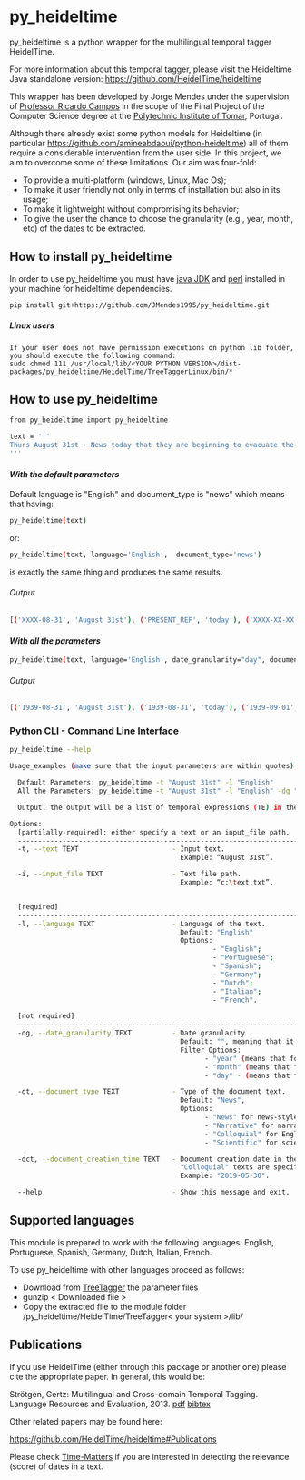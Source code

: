 # py_heideltime
py_heideltime is a python wrapper for the multilingual temporal tagger HeidelTime.

For more information about this temporal tagger, please visit the Heideltime Java standalone version: https://github.com/HeidelTime/heideltime

This wrapper has been developed by Jorge Mendes under the supervision of [Professor Ricardo Campos](http://www.ccc.ipt.pt/~ricardo/) in the scope of the Final Project of the Computer Science degree at the [Polytechnic Institute of Tomar](http://portal2.ipt.pt/), Portugal.

Although there already exist some python models for Heideltime (in particular https://github.com/amineabdaoui/python-heideltime) all of them require a considerable intervention from the user side. In this project, we aim to overcome some of these limitations. Our aim was four-fold:

 - To provide a multi-platform (windows, Linux, Mac Os);
 - To make it user friendly not only in terms of installation but also in its usage;
 - To make it lightweight without compromising its behavior;
 - To give the user the chance to choose the granularity (e.g., year, month, etc) of the dates to be extracted.

## How to install py_heideltime
In order to use py_heideltime you must have [java JDK](https://www.oracle.com/technetwork/java/javase/downloads/index.html) and [perl](https://www.perl.org/get.html) installed in your machine for heideltime dependencies.
```bash
pip install git+https://github.com/JMendes1995/py_heideltime.git
```
##### Linux users
    If your user does not have permission executions on python lib folder, you should execute the following command:
    sudo chmod 111 /usr/local/lib/<YOUR PYTHON VERSION>/dist-packages/py_heideltime/HeidelTime/TreeTaggerLinux/bin/*
    
## How to use py_heideltime
``` bash
from py_heideltime import py_heideltime

text = '''
Thurs August 31st - News today that they are beginning to evacuate the London children tomorrow. Percy is a billeting officer. I can't see that they will be much safer here.
'''
```

#### _With the default parameters_
Default language is "English" and document_type is "news" which means that having:

```` bash
py_heideltime(text)
````

or:

```` bash
py_heideltime(text, language='English',  document_type='news')
````
is exactly the same thing and produces the same results.

###### Output
```` bash
[('XXXX-08-31', 'August 31st'), ('PRESENT_REF', 'today'), ('XXXX-XX-XX', 'tomorrow')]
````

#### _With all the parameters_
```` bash
py_heideltime(text, language='English', date_granularity="day", document_type='news', document_creation_time='1939-08-31')
````
###### Output
```` bash
[('1939-08-31', 'August 31st'), ('1939-08-31', 'today'), ('1939-09-01', 'tomorrow')] 
````


### Python CLI -  Command Line Interface
``` bash
py_heideltime --help

Usage_examples (make sure that the input parameters are within quotes):

  Default Parameters: py_heideltime -t "August 31st" -l "English"
  All the Parameters: py_heideltime -t "August 31st" -l "English" -dg "day" -dt "News" -dct "1939-08-31"

  Output: the output will be a list of temporal expressions (TE) in the format [(normalized TE; TE as it is found in the text),….] or an empty list [] if no temporal expression is found in the text.

Options:
  [partilally-required]: either specify a text or an input_file path.
  ----------------------------------------------------------------------------------------------------------------------------------
  -t, --text TEXT                       - Input text.
                                          Example: “August 31st”.

  -i, --input_file TEXT                 - Text file path.
                                          Example: “c:\text.txt”.


  [required]
  ----------------------------------------------------------------------------------------------------------------------------------
  -l, --language TEXT                   - Language of the text.
                                          Default: "English"
                                          Options:
                                                  - "English";
                                                  - "Portuguese";
                                                  - "Spanish";
                                                  - "Germany";
                                                  - "Dutch";
                                                  - "Italian";
                                                  - "French".

  [not required]
  -----------------------------------------------------------------------------------------------------------------------------------
  -dg, --date_granularity TEXT          - Date granularity
                                          Default: "", meaning that it will consider the highest possible granularity 
                                          Filter Options:
                                                - "year" (means that for the date YYYY-MM-DD only the YYYY will be retrieved);
                                                - "month" (means that for the date YYYY-MM-DD only the YYYY-MM will be retrieved);
                                                - "day" - (means that for the date YYYY-MM-DD it will retrieve YYYY-MM-DD).

  -dt, --document_type TEXT             - Type of the document text.
                                          Default: "News", 
                                          Options:
                                                - "News" for news-style documents - default param;
                                                - "Narrative" for narrative-style documents (e.g., Wikipedia articles);
                                                - "Colloquial" for English colloquial (e.g., Tweets and SMS);
                                                - "Scientific" for scientific articles (e.g., clinical trails).

  -dct, --document_creation_time TEXT   - Document creation date in the format YYYY-MM-DD. Taken into account when "News" or
                                          "Colloquial" texts are specified.
                                          Example: "2019-05-30".

  --help                                - Show this message and exit.

```

## Supported languages

This module is prepared to work with the following languages: English, Portuguese, Spanish, Germany, Dutch, Italian, French.

To use py_heideltime with other languages proceed as follows:
  
  - Download from [TreeTagger](https://www.cis.uni-muenchen.de/~schmid/tools/TreeTagger/) the parameter files
  - gunzip < Downloaded file >
  - Copy the extracted file to the module folder /py_heideltime/HeidelTime/TreeTagger< your system >/lib/


## Publications 

If you use HeidelTime (either through this package or another one) please cite the appropriate paper. In general, this would be:

Strötgen, Gertz: Multilingual and Cross-domain Temporal Tagging. Language Resources and Evaluation, 2013. [pdf](https://link.springer.com/article/10.1007%2Fs10579-012-9179-y) [bibtex](https://dbs.ifi.uni-heidelberg.de/files/Team/jannik/publications/stroetgen_bib.html#LREjournal2013)

 
Other related papers may be found here:

https://github.com/HeidelTime/heideltime#Publications

Please check [Time-Matters](https://github.com/LIAAD/Time-Matters) if you are interested in detecting the relevance (score) of dates in a text.
